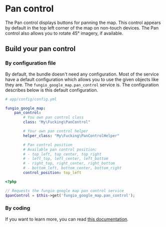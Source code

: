 # Pan control

The Pan control displays buttons for panning the map. This control appears by default in the top left corner of the
map on non-touch devices. The Pan control also allows you to rotate 45° imagery, if available.

## Build your pan control

### By configuration file

By default, the bundle doesn't need any configuration. Most of the service have a default configuration which allows
you to use the given objects like they are. The ``fungio_google_map.pan_control`` service is. The configuration
describes below is this default configuration.

```yaml
# app/config/config.yml

fungio_google_map:
    pan_control:
        # You own pan control class
        class: "My\Fucking\PanControl"

        # Your own pan control helper
        helper_class: "My\Fucking\PanControlHelper"

        # Pan control position
        # Available pan control position:
        # - top_left, top_center, top_right
        # - left_top, left_center, left_bottom
        # - right_top, right_center, right_bottom
        # - bottom_left, bottom_center, bottom_right
        control_position: top_left
```

``` php
<?php

// Requests the fungio google map pan control service
$panControl = $this->get('fungio_google_map.pan_control');
```

### By coding

If you want to learn more, you can read
[this documentation](https://github.com/fungio/fungio-google-map/blob/master/doc/usage/controls/pan.md).

